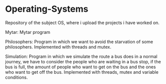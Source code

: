 # Operating-Systems
Repository of the subject OS, where i upload the projects i have worked on.

Mytar: Mytar program


Philosophers: Program in which we want to avoid the starvation of some philosophers. Implemented with threads and mutex.


Simulation: Program in which we simulate the route a bus does in a normal journey, we have to consider the people who are waiting in a bus stop, if the bus is full, 
the amount of people who want to get on the bus and the ones who want to get off the bus. Implemented with threads, mutex and variable conditions. 
